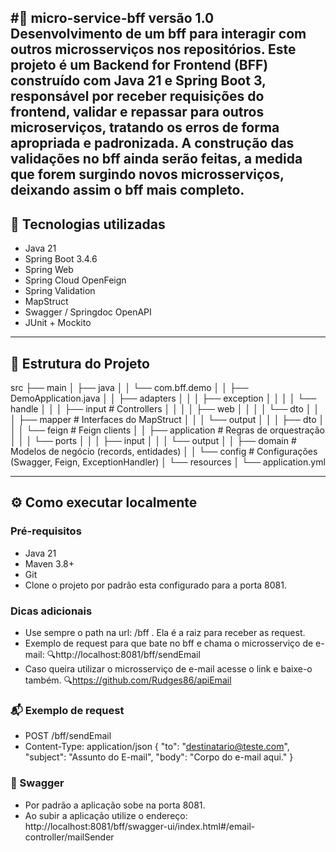 #🧩 micro-service-bff versão 1.0
Desenvolvimento de um bff para interagir com outros microsserviços nos repositórios.
Este projeto é um **Backend for Frontend (BFF)** construído com **Java 21 e Spring Boot 3**, responsável por receber requisições do frontend, validar e repassar para outros microserviços, tratando os erros de forma apropriada e padronizada.
A construção das validações no bff ainda serão feitas, a medida que forem surgindo novos microsserviços, deixando assim o bff mais completo.
---

## 🚀 Tecnologias utilizadas

- Java 21
- Spring Boot 3.4.6
- Spring Web
- Spring Cloud OpenFeign
- Spring Validation
- MapStruct
- Swagger / Springdoc OpenAPI
- JUnit + Mockito
---

## 📁 Estrutura do Projeto
src
├── main
│ ├── java
│ │ └── com.bff.demo
│ │   ├── DemoApplication.java
│ │   ├── adapters
│ │   │    ├── exception
│ │   │    │ └── handle
│ │   │    ├── input # Controllers
│ │   │    │  ├── web
│ │   │    │  └── dto
│ │   │    ├── mapper # Interfaces do MapStruct
│ │   │    └── output
│ │   │     ├── dto
│ │   │     └── feign # Feign clients
│ │   ├── application # Regras de orquestração
│ │   │   └── ports
│ │   │       ├── input
│ │   │       └── output
│ │   ├── domain # Modelos de negócio (records, entidades)
│ │   └── config # Configurações (Swagger, Feign, ExceptionHandler)
│ └── resources
│ └── application.yml


---

## ⚙️ Como executar localmente
### Pré-requisitos
- Java 21
- Maven 3.8+
- Git
- Clone o projeto por padrão esta configurado para a porta 8081.
### Dicas adicionais
- Use sempre o path na url: /bff . Ela é a raiz para receber as request.
- Exemplo de request para que bate no bff e chama o microsserviço de e-mail: 🔍http://localhost:8081/bff/sendEmail
- Caso queira utilizar o microsserviço de e-mail acesse o link e baixe-o também. 🔍https://github.com/Rudges86/apiEmail

### 📬 Exemplo de request
  - POST /bff/sendEmail
  - Content-Type: application/json
    {
      "to": "destinatario@teste.com",
      "subject": "Assunto do E-mail",
      "body": "Corpo do e-mail aqui."
    }
### 🧭 Swagger
- Por padrão a aplicação sobe na porta 8081.
- Ao subir a aplicação utilize o endereço: http://localhost:8081/bff/swagger-ui/index.html#/email-controller/mailSender

  


